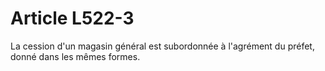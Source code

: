 # Article L522-3

La cession d'un magasin général est subordonnée à l'agrément du préfet, donné dans les mêmes formes.
